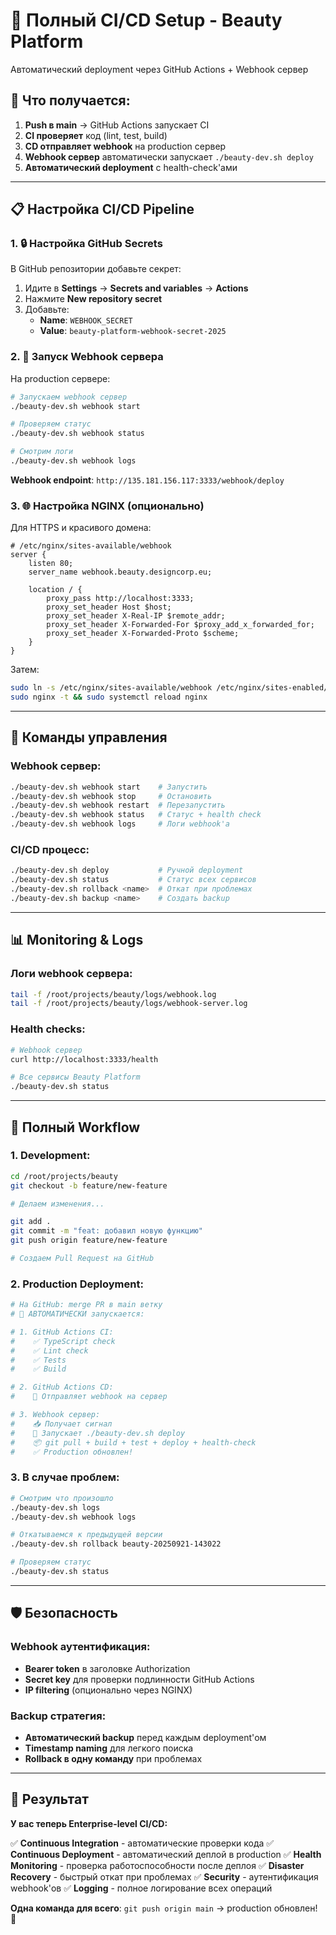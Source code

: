 # 🚀 Полный CI/CD Setup - Beauty Platform

Автоматический deployment через GitHub Actions + Webhook сервер

## 🎯 Что получается:

1. **Push в main** → GitHub Actions запускает CI
2. **CI проверяет** код (lint, test, build)
3. **CD отправляет webhook** на production сервер
4. **Webhook сервер** автоматически запускает `./beauty-dev.sh deploy`
5. **Автоматический deployment** с health-check'ами

---

## 📋 Настройка CI/CD Pipeline

### 1. 🔒 Настройка GitHub Secrets

В GitHub репозитории добавьте секрет:

1. Идите в **Settings** → **Secrets and variables** → **Actions**
2. Нажмите **New repository secret**
3. Добавьте:
   - **Name**: `WEBHOOK_SECRET`
   - **Value**: `beauty-platform-webhook-secret-2025`

### 2. 🔗 Запуск Webhook сервера

На production сервере:

```bash
# Запускаем webhook сервер
./beauty-dev.sh webhook start

# Проверяем статус
./beauty-dev.sh webhook status

# Смотрим логи
./beauty-dev.sh webhook logs
```

**Webhook endpoint**: `http://135.181.156.117:3333/webhook/deploy`

### 3. 🌐 Настройка NGINX (опционально)

Для HTTPS и красивого домена:

```nginx
# /etc/nginx/sites-available/webhook
server {
    listen 80;
    server_name webhook.beauty.designcorp.eu;

    location / {
        proxy_pass http://localhost:3333;
        proxy_set_header Host $host;
        proxy_set_header X-Real-IP $remote_addr;
        proxy_set_header X-Forwarded-For $proxy_add_x_forwarded_for;
        proxy_set_header X-Forwarded-Proto $scheme;
    }
}
```

Затем:
```bash
sudo ln -s /etc/nginx/sites-available/webhook /etc/nginx/sites-enabled/
sudo nginx -t && sudo systemctl reload nginx
```

---

## 🔧 Команды управления

### Webhook сервер:
```bash
./beauty-dev.sh webhook start    # Запустить
./beauty-dev.sh webhook stop     # Остановить
./beauty-dev.sh webhook restart  # Перезапустить
./beauty-dev.sh webhook status   # Статус + health check
./beauty-dev.sh webhook logs     # Логи webhook'а
```

### CI/CD процесс:
```bash
./beauty-dev.sh deploy           # Ручной deployment
./beauty-dev.sh status           # Статус всех сервисов
./beauty-dev.sh rollback <name>  # Откат при проблемах
./beauty-dev.sh backup <name>    # Создать backup
```

---

## 📊 Monitoring & Logs

### Логи webhook сервера:
```bash
tail -f /root/projects/beauty/logs/webhook.log
tail -f /root/projects/beauty/logs/webhook-server.log
```

### Health checks:
```bash
# Webhook сервер
curl http://localhost:3333/health

# Все сервисы Beauty Platform
./beauty-dev.sh status
```

---

## 🔄 Полный Workflow

### 1. Development:
```bash
cd /root/projects/beauty
git checkout -b feature/new-feature

# Делаем изменения...

git add .
git commit -m "feat: добавил новую функцию"
git push origin feature/new-feature

# Создаем Pull Request на GitHub
```

### 2. Production Deployment:
```bash
# На GitHub: merge PR в main ветку
# 🚀 АВТОМАТИЧЕСКИ запускается:

# 1. GitHub Actions CI:
#    ✅ TypeScript check
#    ✅ Lint check
#    ✅ Tests
#    ✅ Build

# 2. GitHub Actions CD:
#    🔗 Отправляет webhook на сервер

# 3. Webhook сервер:
#    📥 Получает сигнал
#    🚀 Запускает ./beauty-dev.sh deploy
#    📦 git pull + build + test + deploy + health-check
#    ✅ Production обновлен!
```

### 3. В случае проблем:
```bash
# Смотрим что произошло
./beauty-dev.sh logs
./beauty-dev.sh webhook logs

# Откатываемся к предыдущей версии
./beauty-dev.sh rollback beauty-20250921-143022

# Проверяем статус
./beauty-dev.sh status
```

---

## 🛡️ Безопасность

### Webhook аутентификация:
- **Bearer token** в заголовке Authorization
- **Secret key** для проверки подлинности GitHub Actions
- **IP filtering** (опционально через NGINX)

### Backup стратегия:
- **Автоматический backup** перед каждым deployment'ом
- **Timestamp naming** для легкого поиска
- **Rollback в одну команду** при проблемах

---

## 🎉 Результат

**У вас теперь Enterprise-level CI/CD:**

✅ **Continuous Integration** - автоматические проверки кода
✅ **Continuous Deployment** - автоматический деплой в production
✅ **Health Monitoring** - проверка работоспособности после деплоя
✅ **Disaster Recovery** - быстрый откат при проблемах
✅ **Security** - аутентификация webhook'ов
✅ **Logging** - полное логирование всех операций

**Одна команда для всего**: `git push origin main` → production обновлен! 🚀